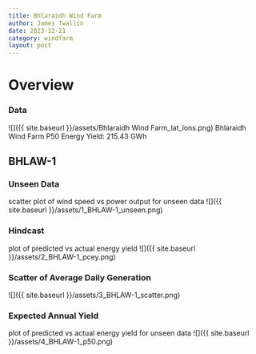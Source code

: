 ```yaml
---
title: Bhlaraidh Wind Farm
author: James Twallin
date: 2023-12-21
category: windfarm
layout: post
---
```

# Overview

### Data

![]({{ site.baseurl }}/assets/Bhlaraidh Wind Farm_lat_lons.png)
Bhlaraidh Wind Farm P50 Energy Yield: 215.43 GWh

BHLAW-1
-------------
### Unseen Data 
scatter plot of wind speed vs power output for unseen data
![]({{ site.baseurl }}/assets/1_BHLAW-1_unseen.png)
### Hindcast 
plot of predicted vs actual energy yield
![]({{ site.baseurl }}/assets/2_BHLAW-1_pcey.png)
### Scatter of Average Daily Generation 

![]({{ site.baseurl }}/assets/3_BHLAW-1_scatter.png)
### Expected Annual Yield 
plot of predicted vs actual energy yield for unseen data
![]({{ site.baseurl }}/assets/4_BHLAW-1_p50.png)

